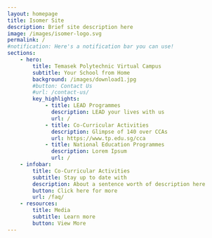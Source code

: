 ```yaml
---
layout: homepage
title: Isomer Site
description: Brief site description here
image: /images/isomer-logo.svg
permalink: /
#notification: Here's a notification bar you can use!
sections:
    - hero:
        title: Temasek Polytechnic Virtual Campus
        subtitle: Your School from Home
        background: /images/download1.jpg
        #button: Contact Us
        #url: /contact-us/
        key_highlights:
            - title: LEAD Programmes
              description: LEAD your lives with us
              url: /
            - title: Co-Curricular Activities
              description: Glimpse of 140 over CCAs
              url: https://www.tp.edu.sg/cca
            - title: National Education Programmes
              description: Lorem Ipsum
              url: /
    - infobar:
        title: Co-Curricular Activities
        subtitle: Stay up to date with
        description: About a sentence worth of description here
        button: Click here for more
        url: /faq/
    - resources:
        title: Media
        subtitle: Learn more
        button: View More
---
```

